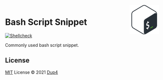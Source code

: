 <img align="right" width="96px" src="./assets/1200px-Bash_Logo_Colored.svg.png">

# Bash Script Snippet
[![Shellcheck](https://github.com/Dup4/bash-script-snippet/actions/workflows/shellcheck.yml/badge.svg)](https://github.com/Dup4/bash-script-snippet/actions/workflows/shellcheck.yml)

Commonly used bash script snippet.

## License

[MIT](./LICENSE) License © 2021 [Dup4](https://github.com/Dup4)
